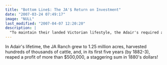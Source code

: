 ```yaml
---
title: "Bottom Line$: The JA'$ Return on Investment"
date: "2007-03-24 07:49:17"
image: "NULL"
last_modified: "2007-04-07 12:20:20"
description: |
  "To maintain their landed Victorian lifestyle, the Adair's required a Bonanza. Their JA Ranch investment did not disappoint."
---
```


In Adair's lifetime, the JA Ranch grew to 1.25 million acres, harvested hundreds of thousands of cattle, and, in 
its first five years (by 1882-3), reaped a profit of more than $500,000, a staggering sum in 1880's dollars!
